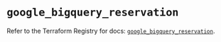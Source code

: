 # `google_bigquery_reservation`

Refer to the Terraform Registry for docs: [`google_bigquery_reservation`](https://registry.terraform.io/providers/hashicorp/google/6.1.0/docs/resources/bigquery_reservation).
